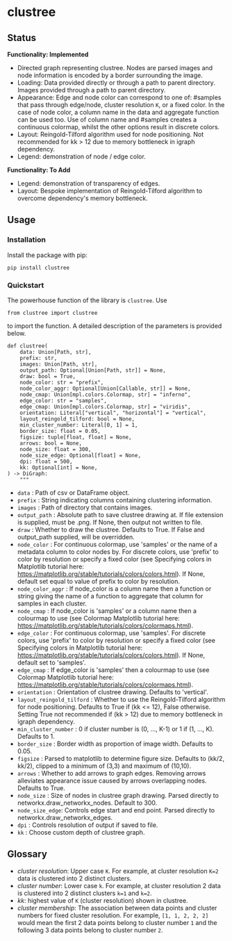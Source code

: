 # clustree

## Status

**Functionality: Implemented**

* Directed graph representing clustree. Nodes are parsed images and node information is encoded by a border surrounding the image.
* Loading: Data provided directly or through a path to parent directory. Images provided through a path to parent directory.
* Appearance: Edge and node color can correspond to one of: #samples that pass through edge/node, cluster resolution `K`, or a fixed color. In the case of node color, a column name in the data and aggregate function can be used too. Use of column name and #samples creates a continuous colormap, whilst the other options result in discrete colors.
* Layout: Reingold-Tilford algorithm used for node positioning. Not recommended for kk > 12 due to memory bottleneck in igraph dependency.
* Legend: demonstration of node / edge color.


**Functionality: To Add**

* Legend: demonstration of transparency of edges.
* Layout: Bespoke implementation of Reingold-Tilford algorithm to overcome dependency's memory bottleneck.

## Usage

### Installation

Install the package with pip:

```
pip install clustree
```

### Quickstart

The powerhouse function of the library is `clustree`. Use

```
from clustree import clustree
```

to import the function. A detailed description of the parameters is provided below.

```
def clustree(
    data: Union[Path, str],
    prefix: str,
    images: Union[Path, str],
    output_path: Optional[Union[Path, str]] = None,
    draw: bool = True,
    node_color: str = "prefix",
    node_color_aggr: Optional[Union[Callable, str]] = None,
    node_cmap: Union[mpl.colors.Colormap, str] = "inferno",
    edge_color: str = "samples",
    edge_cmap: Union[mpl.colors.Colormap, str] = "viridis",
    orientation: Literal["vertical", "horizontal"] = "vertical",
    layout_reingold_tilford: bool = None,
    min_cluster_number: Literal[0, 1] = 1,
    border_size: float = 0.05,
    figsize: tuple[float, float] = None,
    arrows: bool = None,
    node_size: float = 300,
    node_size_edge: Optional[float] = None,
    dpi: float = 500,
    kk: Optional[int] = None,
) -> DiGraph:
    """

```

* `data` : Path of csv or DataFrame object.
* `prefix` : String indicating columns containing clustering information.
* `images` : Path of directory that contains images.
* `output_path` : Absolute path to save clustree drawing at. If file extension is supplied, must be .png. If None, then output not written to file.
* `draw` : Whether to draw the clustree. Defaults to True. If False and output_path supplied, will be overridden.
* `node_color` : For continuous colormap, use 'samples' or the name of a metadata column to color nodes by. For discrete colors, use 'prefix' to color by resolution or specify a fixed color (see Specifying colors in Matplotlib tutorial here: https://matplotlib.org/stable/tutorials/colors/colors.html). If None, default set equal to value of prefix to color by resolution.
* `node_color_aggr` : If node_color is a column name then a function or string giving the name of a function to aggregate that column for samples in each cluster.
* `node_cmap` : If node_color is 'samples' or a column name then a colourmap to use (see Colormap Matplotlib tutorial here: https://matplotlib.org/stable/tutorials/colors/colormaps.html).
* `edge_color` : For continuous colormap, use 'samples'. For discrete colors, use 'prefix' to color by resolution or specify a fixed color (see Specifying colors in Matplotlib tutorial here: https://matplotlib.org/stable/tutorials/colors/colors.html). If None, default set to 'samples'.
* `edge_cmap` : If edge_color is 'samples' then a colourmap to use (see Colormap Matplotlib tutorial here: https://matplotlib.org/stable/tutorials/colors/colormaps.html).
* `orientation` : Orientation of clustree drawing. Defaults to 'vertical'.
* `layout_reingold_tilford` : Whether to use the Reingold-Tilford algorithm for node positioning. Defaults to True if (kk <= 12), False otherwise. Setting True not recommended if (kk > 12) due to memory bottleneck in igraph dependency.
* `min_cluster_number` : 0 if cluster number is (0, ..., K-1) or 1 if (1, ..., K). Defaults to 1.
* `border_size` : Border width as proportion of image width. Defaults to 0.05.
* `figsize` : Parsed to matplotlib to determine figure size. Defaults to (kk/2, kk/2), clipped to a minimum of (3,3) and maximum of (10,10).
* `arrows` : Whether to add arrows to graph edges. Removing arrows alleviates appearance issue caused by arrows overlapping nodes. Defaults to True.
* `node_size` : Size of nodes in clustree graph drawing. Parsed directly to networkx.draw_networkx_nodes. Default to 300.
* `node_size_edge`: Controls edge start and end point. Parsed directly to networkx.draw_networkx_edges.
* `dpi` : Controls resolution of output if saved to file.
* `kk` : Choose custom depth of clustree graph.

## Glossary

* *cluster resolution*: Upper case `K`. For example, at cluster resolution `K=2` data is clustered into 2 distinct clusters.
* *cluster number*: Lower case `k`. For example, at cluster resolution 2 data is clustered into 2 distinct clusters `k=1` and `k=2`.
* *kk*: highest value of `K` (cluster resolution) shown in clustree.
* *cluster membership*: The association between data points and cluster numbers for fixed cluster resolution. For example, `[1, 1, 2, 2, 2]` would mean the first 2 data points belong to cluster number `1` and the following 3 data points belong to cluster number `2`.